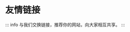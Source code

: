 # 友情链接

::: info
与我们交换链接，推荐你的网站，向大家相互共享。
:::

<p></p>
<div class="grid grid-cols-1 md:grid-cols-2 gap-4">
    <Card href="https://tgnav.github.io/" target="_blank" img="https://tgnav.github.io/favicon.ico" title="TGNAV"
        details="Telegram 频道群组导航" />
    <Card href="https://hew666.github.io/pintree/" target="_blank"
        img="https://hew666.github.io/pintree/assets/favicon/favicon-32x32.png" title="Ken 的网站收藏"
        details="高效便捷的资源聚合平台" />
    <Card href="https://www.iyio.net/" target="_blank" img="https://www.iyio.net/favicon.ico" title="科学上网"
        details="分享科学上网教程的优质博客" />
    <Card href="https://xszn.org/" target="_blank" img="https://xszn.org/favicon.ico" title="行书指南"
        details="软件资源分享网站" />
    <Card href="https://022330.xyz/" target="_blank" img="https://022330.xyz/favicon.ico" title="23 导航"
        details="导航大全网站" />
</div>